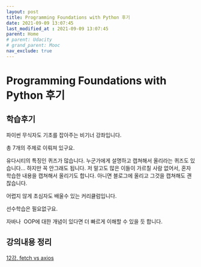 ```yaml
---
layout: post
title: Programming Foundations with Python 후기
date: 2021-09-09 13:07:45
last_modified_at : 2021-09-09 13:07:45
parent: Home
# parent: Udacity
# grand_parent: Mooc
nav_exclude: true
---
```


# Programming Foundations with Python 후기

## 학습후기

파이썬 무식자도 기초를 잡아주는 비기너 강좌입니다.

총 7개의 주제로 이뤄져 있구요.

유다시티의 특징인 퀴즈가 많습니다. 
누군가에게 설명하고 캡쳐해서 올리라는 퀴즈도 있습니다...
하지만 꼭 안그래도 됩니다.
저 말고도 많은 이들이 가르칠 사람 없어서, 혼자 학습한 내용을 캡쳐해서 올리기도 합니다.
아니면 블로그에 올리고 그것을 캡쳐해도 괜찮습니다.

어렵지 않게 초심자도 배울수 있는 커리큘럼입니다.

선수학습은 필요없구요.

자바나  OOP에 대한 개념이 있다면 더 빠르게 이해할 수 있을 듯 합니다.

## 강의내용 정리

[12강. fetch vs axios](%5BUdacity%5D%20Programming%20Foundations%20with%20Python%20%E1%84%92%E1%85%AE%E1%84%80%E1%85%B5%2025845b14f3cb477ebc0e6fb3e6018ebb/12%E1%84%80%E1%85%A1%E1%86%BC%20fetch%20vs%20axios%201ce4a20457de41b692ba5be88b051973.md)